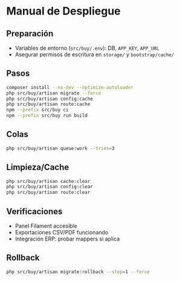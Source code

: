 # Manual de Despliegue

## Preparación
- Variables de entorno (`src/buy/.env`): DB, `APP_KEY`, `APP_URL`
- Asegurar permisos de escritura en `storage/` y `bootstrap/cache/`

## Pasos
```bash
composer install --no-dev --optimize-autoloader
php src/buy/artisan migrate --force
php src/buy/artisan config:cache
php src/buy/artisan route:cache
npm --prefix src/buy ci
npm --prefix src/buy run build
```

## Colas
```bash
php src/buy/artisan queue:work --tries=3
```

## Limpieza/Cache
```bash
php src/buy/artisan cache:clear
php src/buy/artisan config:clear
php src/buy/artisan route:clear
```

## Verificaciones
- Panel Filament accesible
- Exportaciones CSV/PDF funcionando
- Integración ERP: probar mappers si aplica

## Rollback
```bash
php src/buy/artisan migrate:rollback --step=1 --force
```
